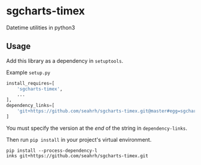 # sgcharts-timex

Datetime utilities in python3

## Usage 

Add this library as a dependency in `setuptools`.

Example `setup.py`

```python
install_requires=[
    'sgcharts-timex',
    ...
],
dependency_links=[
    'git+https://github.com/seahrh/sgcharts-timex.git@master#egg=sgcharts-timex-1.0.0'
]
```

You must specify the version at the *end* of the string in `dependency-links`.

Then run `pip install` in your project's virtual environment.

```
pip install --process-dependency-l
inks git+https://github.com/seahrh/sgcharts-timex.git
```
